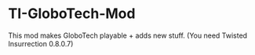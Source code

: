 # TI-GloboTech-Mod
This mod makes GloboTech playable + adds new stuff. (You need Twisted Insurrection 0.8.0.7)
